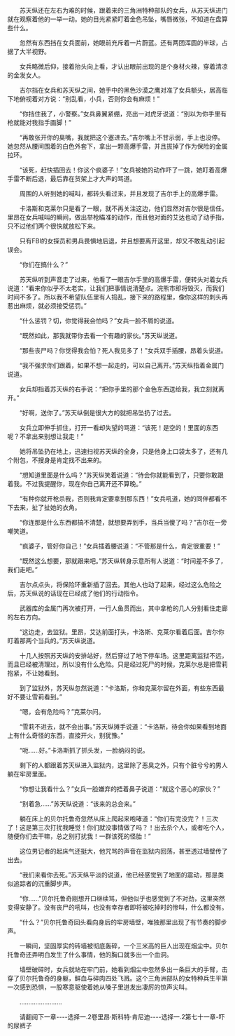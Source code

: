 <div class="read-content j_readContent" id="">
                <p>　　苏天纵还在左右为难的时候，跟着来的三角洲特种部队的女兵，从苏天纵进门就在观察着他的一举一动。她的目光紧紧盯着金色吊坠，嘴唇微张，不知道在盘算些什么。<p>　　忽然有东西挡在女兵面前，她眼前充斥着一片蔚蓝。还有两团浑圆的半球，占据了大半视野。<p>　　女兵略微后仰，接着抬头向上看，才认出眼前出现的是个身材火辣，穿着清凉的金发女人。<p>　　吉尔挡在女兵和苏天纵之间，她手中的黑色沙漠之鹰对准了女兵额头，居高临下地俯视着对方说：“别乱看，小兵，否则你会有麻烦！”<p>　　“你挡住我了，小警察。”女兵鼻翼紧绷，亮出一对虎牙说道：“别以为你手里有枪就能对我指手画脚！”<p>　　“再敢张开你的臭嘴，我就把这个塞进去。”吉尔嘴上不甘示弱，手上也没停。她忽然从腰间围着的白色外套下，拿出一颗高爆手雷，并且拔掉了作为保险的金属拉环。<p>　　“该死，赶快插回去！你这个疯婆子！”女兵被她的动作吓了一跳，她盯着高爆手雷不断后退，最后靠在货架上才大声的骂道。<p>　　周围的人听到她的喊叫，都转头看过来，并且发现了吉尔手上的高爆手雷。<p>　　卡洛斯和克莱尔只是看了一眼，就不再关注这边，他们显然对吉尔很是信任。里昂在女兵喊叫的瞬间，做出举枪瞄准的动作，而且他对面的艾达也动了动手指，只不过他们两个很快就放松下来。<p>　　只有FBI的女探员和男兵畏惧地后退，并且想要离开这里，却又不敢乱动引起误会。<p>　　“你们在搞什么？”<p>　　苏天纵听到声音走了过来，他看了一眼吉尔手里的高爆手雷，便转头对着女兵说道：“看来你似乎不太老实，让我们把事情说清楚点。浣熊市即将毁灭，而我们时间不多了。所以我不希望队伍里有人捣乱，接下来的路程里，像你这样的刺头再惹出麻烦，就必须接受惩罚。”<p>　　“什么惩罚？切，你觉得我会怕吗？”女兵一脸不屑的说道。<p>　　“既然如此，那我就带你去看一个有趣的家伙。”苏天纵说道。<p>　　“那些丧尸吗？你觉得我会怕？死人我见多了！”女兵双手插腰，昂着头说道。<p>　　“我不强求你们跟着，如果不想一起走的，可以自己离开。”苏天纵指着金属门说道。<p>　　女兵却指着苏天纵的右手说：“把你手里的那个金色东西送给我，我立刻就离开。”<p>　　“好啊，送你了。”苏天纵倒是很大方的就把吊坠扔了过去。<p>　　女兵立即伸手抓住，打开一看却失望的骂道：“该死！是空的！里面的东西呢？不拿出来别想让我走！”<p>　　她将吊坠扔在地上，迅速扫视苏天纵的全身，只是他身上口袋太多了，还有几个附包，不搜身是肯定找不出来的。<p>　　“想知道里面是什么吗？”苏天纵笑着说道：“待会你就能看到了，只要你敢跟着我。不过我提醒你，现在你自己离开还不算晚。”<p>　　“有种你就开枪杀我，否则我肯定要拿到那东西！”女兵吼道，她的同伴都看不下去来，扯了扯她的衣角。<p>　　“你连那是什么东西都搞不清楚，就想要弄到手，当兵当傻了吗？”吉尔在一旁嘲笑道。<p>　　“疯婆子，管好你自己！”女兵插着腰说道：“不管那是什么，肯定很重要！”<p>　　“既然这么想要，那就跟来吧。”苏天纵转身示意所有人说道：“时间差不多了，我们走吧。”<p>　　吉尔点点头，将保险环重新插了回去。其他人也动了起来，经过这么危险之后，苏天纵说的话现在已经成了他们的行动指令。<p>　　武器库的金属门再次被打开，一行人鱼贯而出，其中拿枪的几人分别看住走廊的左右方向。<p>　　“这边走，去监狱。里昂，艾达前面打头，卡洛斯、克莱尔看着后面。吉尔你盯着那两个当兵的。”苏天纵说道。<p>　　十几人按照苏天纵的安排站好，然后穿过了地下停车场。这里距离监狱不远，而且已经被清理过，所以没有什么危险。只是经过死尸的时候，克莱尔总是把雪莉抱紧，不让她看到。<p>　　到了监狱外，苏天纵忽然说道：“卡洛斯，你和克莱尔留在外面，有些东西最好不要让雪莉看到。”<p>　　“嗯，会有危险吗？”克莱尔问。<p>　　“雪莉不进去，就不会出事。”苏天纵摊手说道：“卡洛斯，待会你如果看到地面上有什么奇怪的东西，直接开火，别犹豫。”<p>　　“呃……好。”卡洛斯抓了抓头发，一脸纳闷的说。<p>　　剩下的人都跟着苏天纵进入监狱内，这里除了恶臭之外，只有个脏兮兮的男人躺在牢房里面。<p>　　“你想让我看什么？”女兵一脸嫌弃的捂着鼻子说道：“就这个恶心的家伙？”<p>　　“别着急……”苏天纵说道：“该来的总会来。”<p>　　躺在床上的贝尔托鲁奇忽然从床上爬起来咆哮道：“你们有完没完？！三次了！这是第三次打扰我睡觉！你们就没事情做了吗？！出去杀个人，或者吃个人，随便你们去干嘛，总之别打扰我！一群该死的怪胎！”<p>　　这位男记者的起床气还挺大，他咒骂的声音在监狱内回荡，甚至透过墙壁传了出去。<p>　　“我们来看你去死。”苏天纵平淡的说道，他已经感觉到了地面的震动，那是类似追踪者的沉重脚步声。<p>　　“你……”贝尔托鲁奇刚想开口继续骂，但他似乎也感觉到了不对劲，这里突然变得安静了。没有丧尸的吼叫，也没有幸存者即将被吃掉时的惨叫，什么都没有。<p>　　“什么？”贝尔托鲁奇回头看向身后的牢房墙壁，唯独那里出现了有节奏的脚步声。<p>　　一瞬间，坚固厚实的砖墙被彻底轰碎，一个三米高的巨人出现在烟尘中。贝尔托鲁奇还弄明白发生了什么事情，他的胸口就多出一个血洞。<p>　　墙壁破碎时，女兵就站在牢门前，她看到烟尘中忽然多出一条巨大的手臂，击穿了贝尔托鲁奇的身躯，鲜血与碎肉四处飞溅。这个三角洲部队的女特种兵生平第一次感到恐惧，一股寒意驱使着她从嗓子里迸发出凄厉的惊声尖叫。<p>　　……………………<p>　　请翻阅下一章----选择一.2卷里昂·斯科特·肯尼迪----选择一.2第七十一章-吓的尿裤子<p> 
            </div>